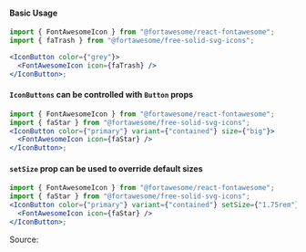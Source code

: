 #### Basic Usage

```jsx
import { FontAwesomeIcon } from "@fortawesome/react-fontawesome";
import { faTrash } from "@fortawesome/free-solid-svg-icons";

<IconButton color={"grey"}>
  <FontAwesomeIcon icon={faTrash} />
</IconButton>;
```

#### `IconButtons` can be controlled with `Button` props

```jsx
import { FontAwesomeIcon } from "@fortawesome/react-fontawesome";
import { faStar } from "@fortawesome/free-solid-svg-icons";
<IconButton color={"primary"} variant={"contained"} size={"big"}>
  <FontAwesomeIcon icon={faStar} />
</IconButton>;
```

#### `setSize` prop can be used to override default sizes

```jsx
import { FontAwesomeIcon } from "@fortawesome/react-fontawesome";
import { faStar } from "@fortawesome/free-solid-svg-icons";
<IconButton color={"primary"} variant={"contained"} setSize={"1.75rem"}>
  <FontAwesomeIcon icon={faStar} />
</IconButton>;
```

Source:

```js { "file": "./IconButton.js" }
```
